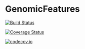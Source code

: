 # GenomicFeatures

[![Build Status](https://travis-ci.org/BioJulia/GenomicFeatures.jl.svg?branch=master)](https://travis-ci.org/BioJulia/GenomicFeatures.jl)

[![Coverage Status](https://coveralls.io/repos/BioJulia/GenomicFeatures.jl/badge.svg?branch=master&service=github)](https://coveralls.io/github/BioJulia/GenomicFeatures.jl?branch=master)

[![codecov.io](http://codecov.io/github/BioJulia/GenomicFeatures.jl/coverage.svg?branch=master)](http://codecov.io/github/BioJulia/GenomicFeatures.jl?branch=master)
